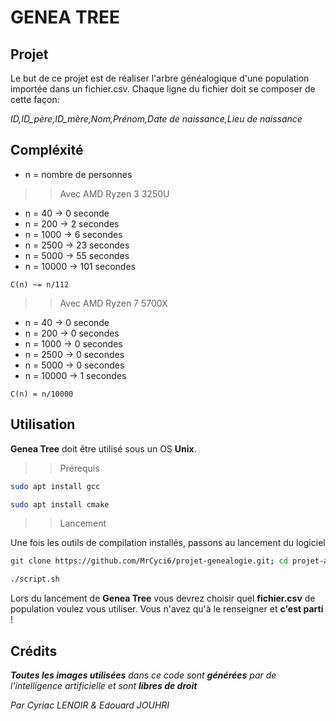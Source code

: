 # GENEA TREE

## Projet

Le but de ce projet est de réaliser l'arbre généalogique d'une population importée dans un fichier.csv.
Chaque ligne du fichier doit se composer de cette façon:

*ID,ID_père,ID_mère,Nom,Prénom,Date de naissance,Lieu de naissance*

## Compléxité

- n = nombre de personnes

>> Avec AMD Ryzen 3 3250U

- n = 40 -> 0 seconde
- n = 200 -> 2 secondes
- n = 1000 -> 6 secondes
- n = 2500 -> 23 secondes
- n = 5000 -> 55 secondes
- n = 10000 -> 101 secondes

`C(n) ~= n/112`

>> Avec AMD Ryzen 7 5700X

- n = 40 -> 0 seconde
- n = 200 -> 0 secondes
- n = 1000 -> 0 secondes
- n = 2500 -> 0 secondes
- n = 5000 -> 0 secondes
- n = 10000 -> 1 secondes

`C(n) = n/10000`

## Utilisation

**Genea Tree** doit être utilisé sous un OS **Unix**.
>> Prérequis

```sh
sudo apt install gcc
```
```sh
sudo apt install cmake
```

>> Lancement

Une fois les outils de compilation installés, passons au lancement du logiciel
```sh
git clone https://github.com/MrCyci6/projet-genealogie.git; cd projet-a1-cyriac-edouard; chmod u+x ./script.sh
```
```sh
./script.sh
```
Lors du lancement de **Genea Tree** vous devrez choisir quel **fichier.csv** de population voulez vous utiliser.
Vous n'avez qu'à le renseigner et **c'est parti** !

## Crédits

***Toutes les images utilisées** dans ce code sont **générées** par de l'intelligence artificielle et sont **libres de droit***

*Par Cyriac LENOIR & Edouard JOUHRI*
